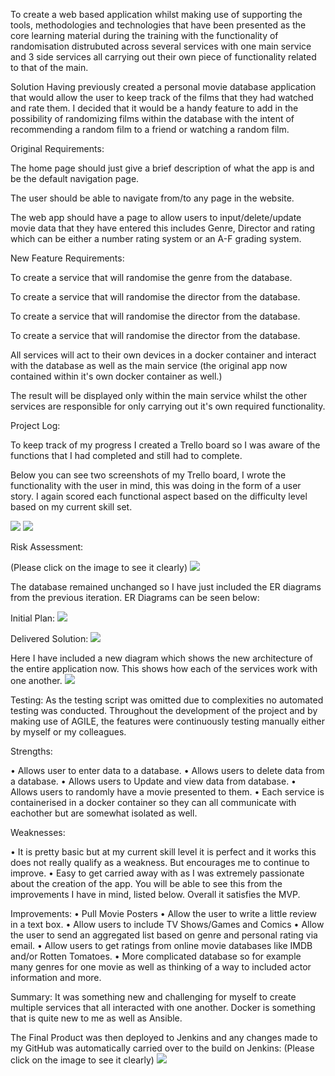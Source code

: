 To create a web based application whilst making use of supporting the tools, methodologies and technologies that have been presented as the core learning material during the training with the functionality of randomisation distrubuted across several services with one main service and 3 side services all carrying out their own piece of functionality related to that of the main.

Solution
Having previously created a personal movie database application that would allow the user to keep track of the films that they had watched and rate them.
I decided that it would be a handy feature to add in the possibility of randomizing films within the database with the intent of recommending a random film to a friend or watching a random film. 

Original Requirements:

The home page should just give a brief description of what the app is and be the default navigation page.

The user should be able to navigate from/to any page in the website.

The web app should have a page to allow users to input/delete/update movie data that they have entered this includes Genre, Director and rating which can be either a number rating system or an A-F grading system.

New Feature Requirements:

To create a service that will randomise the genre from the database.

To create a service that will randomise the director from the database.

To create a service that will randomise the director from the database.

To create a service that will randomise the director from the database.

All services will act to their own devices in a docker container and interact with the database as well as the main service (the original app now contained within it's own docker container as well.)

The result will be displayed only within the main service whilst the other services are responsible for only carrying out it's own required functionality.

Project Log:

To keep track of my progress I created a Trello board so I was aware of the functions that I had completed and still had to complete.

Below you can see two screenshots of my Trello board, I wrote the functionality with the user in mind, this was doing in the form of a user story. I again scored each functional aspect based on the difficulty level based on my current skill set.

<img src="https://i.imgur.com/cxQnuBr.jpg" />
<img src="https://i.imgur.com/ZTMNvJj.png" />

Risk Assessment:

(Please click on the image to see it clearly)
<img src="https://i.imgur.com/fCdSd2t.png" />


The database remained unchanged so I have just included the ER diagrams from the previous iteration.
ER Diagrams can be seen below:

Initial Plan:
<img src="https://i.imgur.com/rIoSJV0.png" />


Delivered Solution: 
<img src="https://i.imgur.com/M8orczV.png" />

Here I have included a new diagram which shows the new architecture of the entire application now. This shows how each of the services work with one another.
<img src="https://i.imgur.com/NFrJZVn.png" />


Testing:
As the testing script was omitted due to complexities no automated testing was conducted. Throughout the development of the project and by making use of AGILE, the features were continuously testing manually either by myself or my colleagues.

Strengths:

•	Allows user to enter data to a database.
•	Allows users to delete data from a database.
•	Allows users to Update and view data from database.
•	Allows users to randomly have a movie presented to them.
•	Each service is containerised in a docker container so they can all communicate with eachother but are somewhat isolated as well.

Weaknesses:

•	It is pretty basic but at my current skill level it is perfect and it works this does not really qualify as a weakness. But encourages me to continue to improve.
•	Easy to get carried away with as I was extremely passionate about the creation of the app. You will be able to see this from the improvements I have in mind, listed below. Overall it satisfies the MVP.

Improvements:
•	Pull Movie Posters 
•	Allow the user to write a little review in a text box.
•	Allow users to include TV Shows/Games and Comics
•	Allow the user to send an aggregated list based on genre and personal rating via email.
•	Allow users to get ratings from online movie databases like IMDB and/or Rotten Tomatoes.
•	More complicated database so for example many genres for one movie as well as thinking of a way to included actor information and more.


Summary:
It was something new and challenging for myself to create multiple services that all interacted with one another. Docker is something that is quite new to me as well as Ansible.


The Final Product was then deployed to Jenkins and any changes made to my GitHub was automatically carried over to the build on Jenkins:
(Please click on the image to see it clearly)
<img src="https://i.imgur.com/lQXtVJK.png" />


